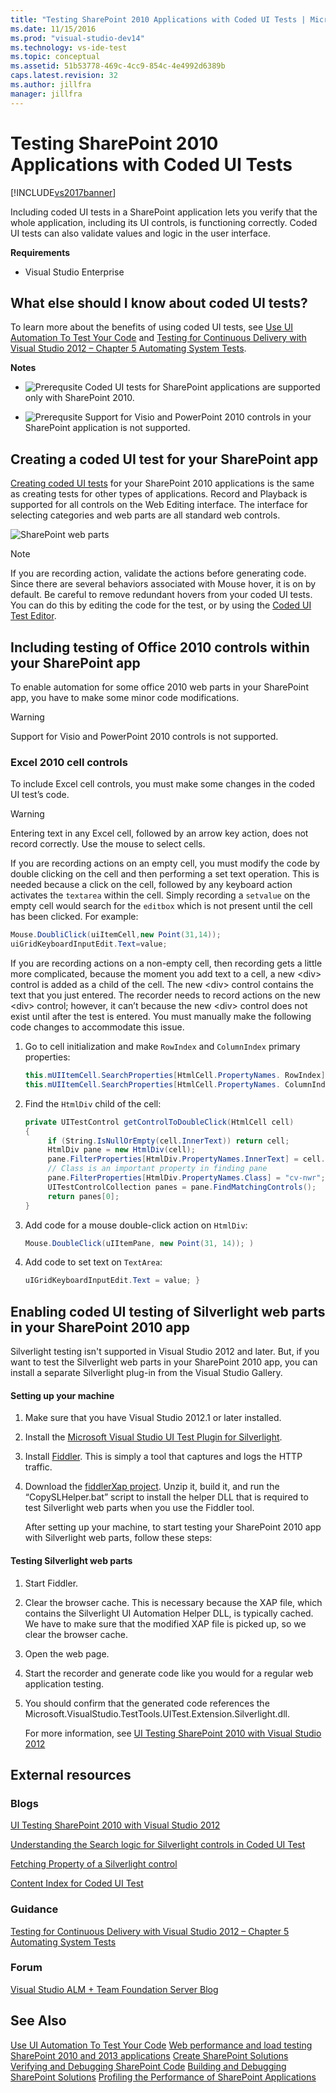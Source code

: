 ```yaml
---
title: "Testing SharePoint 2010 Applications with Coded UI Tests | Microsoft Docs"
ms.date: 11/15/2016
ms.prod: "visual-studio-dev14"
ms.technology: vs-ide-test
ms.topic: conceptual
ms.assetid: 51b53778-469c-4cc9-854c-4e4992d6389b
caps.latest.revision: 32
ms.author: jillfra
manager: jillfra
---
```

# Testing SharePoint 2010 Applications with Coded UI Tests
[!INCLUDE[vs2017banner](../includes/vs2017banner.md)]

Including coded UI tests in a SharePoint application lets you verify that the whole application, including its UI controls, is functioning correctly. Coded UI tests can also validate values and logic in the user interface.

 **Requirements**

- Visual Studio Enterprise

## What else should I know about coded UI tests?
 To learn more about the benefits of using coded UI tests, see [Use UI Automation To Test Your Code](../test/use-ui-automation-to-test-your-code.md) and [Testing for Continuous Delivery with Visual Studio 2012 – Chapter 5 Automating System Tests](https://msdn.microsoft.com/library/jj159335.aspx).

 **Notes**

- ![Prerequsite](../test/media/prereq.png "Prereq") Coded UI tests for SharePoint applications are supported only with SharePoint 2010.

- ![Prerequsite](../test/media/prereq.png "Prereq") Support for Visio and PowerPoint 2010 controls in your SharePoint application is not supported.

## Creating a coded UI test for your SharePoint app
 [Creating coded UI tests](../test/use-ui-automation-to-test-your-code.md#VerifyingCodeUsingCUITCreate) for your SharePoint 2010 applications is the same as creating tests for other types of applications. Record and Playback is supported for all controls on the Web Editing interface. The interface for selecting categories and web parts are all standard web controls.

 ![SharePoint web parts](../test/media/cuit-sharepoint.png "CUIT_SharePoint")

> [!NOTE]
> If you are recording action, validate the actions before generating code. Since there are several behaviors associated with Mouse hover, it is on by default. Be careful to remove redundant hovers from your coded UI tests. You can do this by editing the code for the test, or by using the [Coded UI Test Editor](../test/editing-coded-ui-tests-using-the-coded-ui-test-editor.md).

## Including testing of Office 2010 controls within your SharePoint app
 To enable automation for some office 2010 web parts in your SharePoint app, you have to make some minor code modifications.

> [!WARNING]
> Support for Visio and PowerPoint 2010 controls is not supported.

### Excel 2010 cell controls
 To include Excel cell controls, you must make some changes in the coded UI test’s code.

> [!WARNING]
> Entering text in any Excel cell, followed by an arrow key action, does not record correctly. Use the mouse to select cells.

 If you are recording actions on an empty cell, you must modify the code by double clicking on the cell and then performing a set text operation. This is needed because a click on the cell, followed by any keyboard action activates the `textarea` within the cell. Simply recording a `setvalue` on the empty cell would search for the `editbox` which is not present until the cell has been clicked. For example:

```csharp
Mouse.DoubliClick(uiItemCell,new Point(31,14));
uiGridKeyboardInputEdit.Text=value;
```

 If you are recording actions on a non-empty cell, then recording gets a little more complicated, because the moment you add text to a cell, a new \<div> control is added as a child of the cell. The new \<div> control contains the text that you just entered. The recorder needs to record actions on the new \<div> control; however, it can’t because the new \<div> control does not exist until after the test is entered. You must manually make the following code changes to accommodate this issue.

1. Go to cell initialization and make `RowIndex` and `ColumnIndex` primary properties:

    ```csharp
    this.mUIItemCell.SearchProperties[HtmlCell.PropertyNames. RowIndex] = "3";
    this.mUIItemCell.SearchProperties[HtmlCell.PropertyNames. ColumnIndex] = "3";
    ```

2. Find the `HtmlDiv` child of the cell:

    ```csharp
    private UITestControl getControlToDoubleClick(HtmlCell cell)
    {
         if (String.IsNullOrEmpty(cell.InnerText)) return cell;
         HtmlDiv pane = new HtmlDiv(cell);
         pane.FilterProperties[HtmlDiv.PropertyNames.InnerText] = cell.InnerText;
         // Class is an important property in finding pane
         pane.FilterProperties[HtmlDiv.PropertyNames.Class] = "cv-nwr";
         UITestControlCollection panes = pane.FindMatchingControls();
         return panes[0];
    }

    ```

3. Add code for a mouse double-click action on `HtmlDiv`:

    ```csharp
    Mouse.DoubleClick(uIItemPane, new Point(31, 14)); )
    ```

4. Add code to set text on `TextArea`:

    ```csharp
    uIGridKeyboardInputEdit.Text = value; }
    ```

## Enabling coded UI testing of Silverlight web parts in your SharePoint 2010 app
 Silverlight testing isn't supported in Visual Studio 2012 and later. But, if you want to test the Silverlight web parts in your SharePoint 2010 app, you can install a separate Silverlight plug-in from the Visual Studio Gallery.

#### Setting up your machine

1. Make sure that you have Visual Studio 2012.1 or later installed.

2. Install the [Microsoft Visual Studio UI Test Plugin for Silverlight](https://marketplace.visualstudio.com/items?itemName=PrachiBoraMSFT.MicrosoftVisualStudioUITestPluginforSilverlight).

3. Install [Fiddler](http://www.fiddler2.com/fiddler2/). This is simply a tool that captures and logs the HTTP traffic.

4. Download the [fiddlerXap project](https://40jajy3iyl373v772m19fybm-wpengine.netdna-ssl.com/wp-content/uploads/sites/6/2019/02/FiddlerXapProxy.zip). Unzip it, build it, and run the “CopySLHelper.bat” script to install the helper DLL that is required to test Silverlight web parts when you use the Fiddler tool.

   After setting up your machine, to start testing your SharePoint 2010 app with Silverlight web parts, follow these steps:

#### Testing Silverlight web parts

1. Start Fiddler.

2. Clear the browser cache. This is necessary because the XAP file, which contains the Silverlight UI Automation Helper DLL, is typically cached. We have to make sure that the modified XAP file is picked up, so we clear the browser cache.

3. Open the web page.

4. Start the recorder and generate code like you would for a regular web application testing.

5. You should confirm that the generated code references the Microsoft.VisualStudio.TestTools.UITest.Extension.Silverlight.dll.

     For more information, see [UI Testing SharePoint 2010 with Visual Studio 2012](https://devblogs.microsoft.com/devops/ui-testing-sharepoint-2010-with-visual-studio-2012/)

## External resources

### Blogs
 [UI Testing SharePoint 2010 with Visual Studio 2012](https://devblogs.microsoft.com/devops/ui-testing-sharepoint-2010-with-visual-studio-2012/)

 [Understanding the Search logic for Silverlight controls in Coded UI Test](https://tapas-techsnips.blogspot.com/)

 [Fetching Property of a Silverlight control](https://tapas-techsnips.blogspot.com/)

 [Content Index for Coded UI Test](https://blogs.msdn.microsoft.com/mathew_aniyan/2013/02/18/content-index-for-coded-ui-test/)

### Guidance
 [Testing for Continuous Delivery with Visual Studio 2012 – Chapter 5 Automating System Tests](https://msdn.microsoft.com/library/jj159335.aspx)

### Forum
 [Visual Studio ALM + Team Foundation Server Blog](https://devblogs.microsoft.com/devops/welcome-to-the-visual-studio-alm-team-foundation-server-blog/)

## See Also
 [Use UI Automation To Test Your Code](../test/use-ui-automation-to-test-your-code.md)
 [Web performance and load testing SharePoint 2010 and 2013 applications](https://msdn.microsoft.com/library/20c2e469-0e4e-4296-a739-c0e8fff36e54)
 [Create SharePoint Solutions](https://msdn.microsoft.com/library/4bfb1e59-97c9-4594-93f8-3068b4eb9631)
 [Verifying and Debugging SharePoint Code](https://msdn.microsoft.com/library/b5f3bce2-6a51-41b1-a292-9e384bae420c)
 [Building and Debugging SharePoint Solutions](https://msdn.microsoft.com/library/c9e7c9ab-4eb3-40cd-a9b9-6c2a896f70ae)
 [Profiling the Performance of SharePoint Applications](https://msdn.microsoft.com/library/61ae02e7-3f37-4230-bae1-54a498c2fae8)

